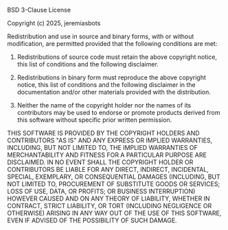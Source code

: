 BSD 3-Clause License

Copyright (c) 2025, jeremiasbots

Redistribution and use in source and binary forms, with or without
modification, are permitted provided that the following conditions are met:

1. Redistributions of source code must retain the above copyright notice, this
	list of conditions and the following disclaimer.

2. Redistributions in binary form must reproduce the above copyright notice,
	this list of conditions and the following disclaimer in the documentation
	and/or other materials provided with the distribution.

3. Neither the name of the copyright holder nor the names of its
	contributors may be used to endorse or promote products derived from
	this software without specific prior written permission.

THIS SOFTWARE IS PROVIDED BY THE COPYRIGHT HOLDERS AND CONTRIBUTORS "AS IS"
AND ANY EXPRESS OR IMPLIED WARRANTIES, INCLUDING, BUT NOT LIMITED TO, THE
IMPLIED WARRANTIES OF MERCHANTABILITY AND FITNESS FOR A PARTICULAR PURPOSE ARE
DISCLAIMED. IN NO EVENT SHALL THE COPYRIGHT HOLDER OR CONTRIBUTORS BE LIABLE
FOR ANY DIRECT, INDIRECT, INCIDENTAL, SPECIAL, EXEMPLARY, OR CONSEQUENTIAL
DAMAGES (INCLUDING, BUT NOT LIMITED TO, PROCUREMENT OF SUBSTITUTE GOODS OR
SERVICES; LOSS OF USE, DATA, OR PROFITS; OR BUSINESS INTERRUPTION) HOWEVER
CAUSED AND ON ANY THEORY OF LIABILITY, WHETHER IN CONTRACT, STRICT LIABILITY,
OR TORT (INCLUDING NEGLIGENCE OR OTHERWISE) ARISING IN ANY WAY OUT OF THE USE
OF THIS SOFTWARE, EVEN IF ADVISED OF THE POSSIBILITY OF SUCH DAMAGE.
